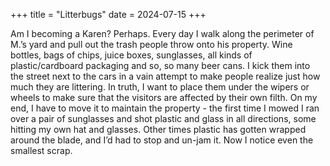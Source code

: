 +++
title = "Litterbugs"
date = 2024-07-15
+++

Am I becoming a Karen? Perhaps. Every day I walk along the perimeter of M.’s yard and pull out the trash people throw onto his property. Wine bottles, bags of chips, juice boxes, sunglasses, all kinds of plastic/cardboard packaging and so, so many beer cans. I kick them into the street next to the cars in a vain attempt to make people realize just how much they are littering. In truth, I want to place them under the wipers or wheels to make sure that the visitors are affected by their own filth. On my end, I have to move it to maintain the property - the first time I mowed I ran over a pair of sunglasses and shot plastic and glass in all directions, some hitting my own hat and glasses. Other times plastic has gotten wrapped around the blade, and I’d had to stop and un-jam it. Now I notice even the smallest scrap.
